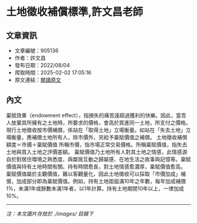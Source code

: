 # 土地徵收補償標準,許文昌老師

## 文章資訊
- 文章編號：905136
- 作者：許文昌
- 發布日期：2022/08/04
- 爬取時間：2025-02-02 17:05:16
- 原文連結：[閱讀原文](https://real-estate.get.com.tw/Columns/detail.aspx?no=905136)

## 內文
稟賦效果（endowment effect），指損失的痛苦遠超過獲利的快樂。因此，當吾人放棄其所擁有之土地時，所要求的價格，會高於買進同一土地，所支付之價格。
現行土地徵收按市價補償，係站在「取得土地」立場衡量。如站在「失去土地」立場衡量，應補償土地所有人，除市價外，另給予稟賦價值之補償。
土地徵收補償額度＝市價＋稟賦價值
所稱市價，指市場正常交易價格。所稱稟賦價值，指失去土地與買入土地之評價差額。
稟賦價值乃土地所有人對其土地之情感，此情感源自於對居住環境之熟悉度、與鄰居互動之歸屬感、在地生活之故事與記憶等。稟賦價值與持有土地時間有關。持有時間愈長，對土地情感愈濃厚，稟賦價值愈高。
稟賦價值屬於主觀價值，難以客觀量化，因此土地徵收可以採取「市價加成」補償，加成部分即為稟賦價值。例如，持有土地距屆滿10年之年數，每年加成補償1%，未滿1年或餘數未滿1年者，以1年計算。持有土地期間10年以上，一律加成10%。

---
*注：本文圖片存放於 ./images/ 目錄下*
